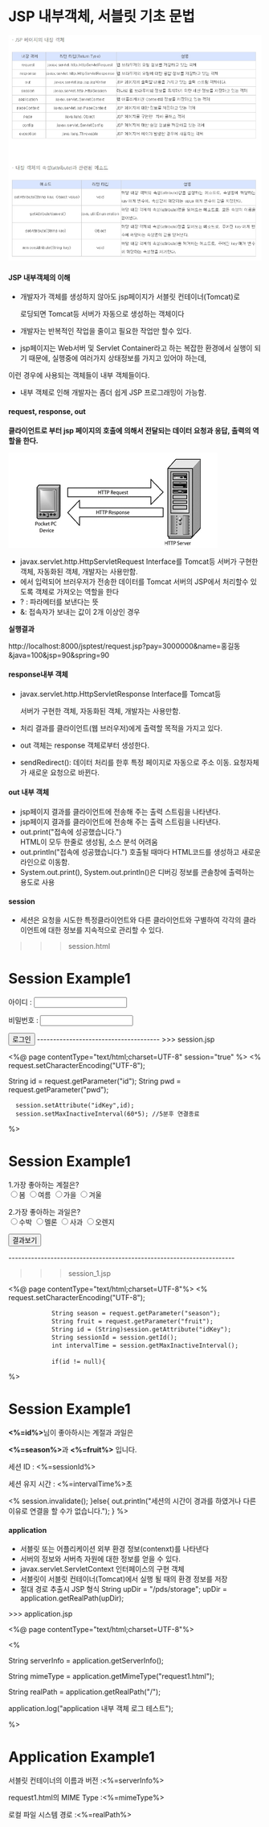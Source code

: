 # JSP 내부객체, 서블릿 기초 문법

<img src ="jsp내장객체.jpg">



#### JSP 내부객체의 이해

* 개발자가 객체를 생성하지 않아도 jsp페이지가 서블릿 컨테이너(Tomcat)로 

   로딩되면 Tomcat등 서버가 자동으로 생성하는 객체이다

* 개발자는 반복적인 작업을 줄이고 필요한 작업만 할수 있다. 

*  jsp페이지는 Web서버 및 Servlet Container라고 하는 복잡한 환경에서 실행이 
 되기 때문에, 실행중에 여러가지 상태정보를 가지고 있어야 하는데, 

 이런 경우에 사용되는 객체들이 내부 객체들이다. 

* 내부 객체로 인해 개발자는 좀더 쉽게 JSP 프로그래밍이 가능함. 



####  request, response, out 

__클라이언트로 부터 jsp 페이지의 호출에 의해서 전달되는 데이터 요청과 응답,
 출력의 역할을 한다.__

<img src="request 내부 객체.jpg">

 -  javax.servlet.http.HttpServletRequest Interface를 Tomcat등 서버가 구현한 객체, 
    자동화된 객체, 개발자는 사용만함. 
 - <FORM>에서 입력되어 브러우저가 전송한 데이터를 Tomcat 서버의 JSP에서 
    처리할수 있도록 객체로 가져오는 역할을 한다 
 - ? : 파라메터를 보낸다는 뜻
 - &: 접속자가 보내는 값이 2개 이상인 경우  

__실행결과__

http://localhost:8000/jsptest/request.jsp?pay=3000000&name=홍길동&java=100&jsp=90&spring=90





#### response내부 객체 

* javax.servlet.http.HttpServletResponse Interface를 Tomcat등 

  서버가 구현한 객체, 자동화된 객체, 개발자는 사용만함. 
* 처리 결과를 클라이언트(웹 브러우저)에게 출력할 목적을 가지고 있다.  
*  out 객체는 response 객체로부터 생성한다.
* sendRedirect(): 데이터 처리를 한후 특정 페이지로 자동으로 주소 이동. 
  요청자체가 새로운 요청으로 바뀐다.

#### out 내부 객체
*  jsp페이지 결과를 클라이언트에 전송해 주는 출력 스트림을 나타낸다.
*   jsp페이지 결과를 클라이언트에 전송해 주는 출력 스트림을 나타낸다.
*   out.print("접속에 성공했습니다.")   
  HTML이 모두 한줄로 생성됨, 소스 분석 어려움 
* out.println("접속에 성공했습니다.") 
  호출될 때마다 HTML코드를 생성하고 새로운 라인으로 이동함. 
* System.out.print(), System.out.println()은 디버깅 정보를 콘솔창에
  출력하는 용도로 사용


#### session 
* 세션은 요청을 시도한 특정클라이언트와 다른 클라이언트와 구별하여
  각각의 클라이언트에 대한 정보를 지속적으로 관리할 수 있다.

>>> session.html
<html>
<head>
<meta http-equiv="Content-Type" content="text/html; charset=UTF-8"/>
</head>
<body>
<h1>Session Example1</h1>
 <form method="post" action="session.jsp">
 아이디 : <input name="id"><p>
 비밀번호 : <input type="password" name="pwd"><p/>
<input type="submit" value="로그인">
</form>
</body>
</html>
--------------------------------------
>>> session.jsp

<%@ page contentType="text/html;charset=UTF-8"
         session="true"
%>
<%
  request.setCharacterEncoding("UTF-8");

  String id = request.getParameter("id");
  String pwd = request.getParameter("pwd");

      session.setAttribute("idKey",id);
      session.setMaxInactiveInterval(60*5); //5분후 연결종료
%>
<h1>Session Example1</h1>
<form method="post" action="session_1.jsp">
    1.가장 좋아하는 계절은?<br/>
<input type="radio" name="season" value="봄">봄
<input type="radio" name="season" value="여름">여름
<input type="radio" name="season" value="가을">가을
<input type="radio" name="season" value="겨울">겨울<p/>

2.가장 좋아하는 과일은?<br/>
<input type="radio" name="fruit" value="watermelon">수박
<input type="radio" name="fruit" value="melon">멜론
<input type="radio" name="fruit" value="apple">사과
<input type="radio" name="fruit" value="orange">오렌지<p/>
<input type="submit" value="결과보기">
</form>
----------------------------------------------------------------------

>>> session_1.jsp

<%@ page contentType="text/html;charset=UTF-8"%>
<%
           request.setCharacterEncoding("UTF-8");

                String season = request.getParameter("season");
                String fruit = request.getParameter("fruit");
                String id = (String)session.getAttribute("idKey");    
                String sessionId = session.getId();
                int intervalTime = session.getMaxInactiveInterval();
     
                if(id != null){
%>
<h1>Session Example1</h1>
<b><%=id%></b>님이 좋아하시는 계절과 과일은<p/>  
<b><%=season%></b>과 <b><%=fruit%></b> 입니다.<p/>
세션 ID : <%=sessionId%><p>
세션 유지 시간 : <%=intervalTime%>초<p/>
<%
         session.invalidate();
        }else{
         out.println("세션의 시간이 경과를 하였거나 다른 이유로 연결을 할 수가 없습니다.");
    }
%>


####  application
* 서블릿 또는 어플리케이션 외부 환경 정보(contenxt)를 나타낸다
* 서버의 정보와 서버측 자원에 대한 정보를 얻을 수 있다.
*  javax.servlet.ServletContext 인터페이스의 구현 객체 
* 서블릿이 서블릿 컨테이너(Tomcat)에서 실행 될 때의 환경 정보를 저장 
*  절대 경로 추출시 JSP 형식 
   String upDir = "/pds/storage"; 
   upDir = application.getRealPath(upDir); 

\>>> application.jsp

<%@ page contentType="text/html;charset=UTF-8"%>

<%

String serverInfo = application.getServerInfo();

String mimeType = application.getMimeType("request1.html");

String realPath = application.getRealPath("/");

application.log("application 내부 객체 로그 테스트");

%>

<h1>Application Example1</h1>

서블릿 컨테이너의 이름과 버전 :<%=serverInfo%><p />

request1.html의 MIME Type :<%=mimeType%><p />

로컬 파일 시스템 경로 :<%=realPath%>
